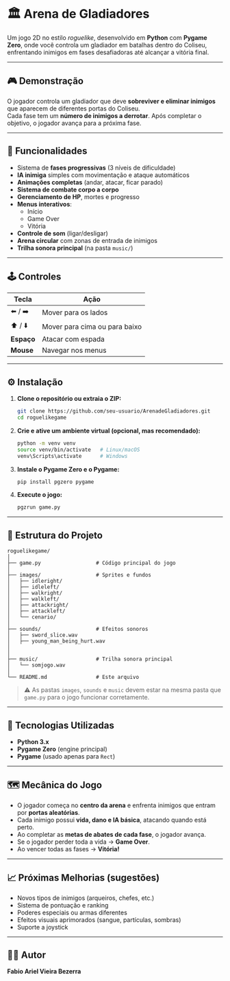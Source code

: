 # 🏛️ Arena de Gladiadores

Um jogo 2D no estilo *roguelike*, desenvolvido em **Python** com **Pygame Zero**, onde você controla um gladiador em batalhas dentro do Coliseu, enfrentando inimigos em fases desafiadoras até alcançar a vitória final.

---

## 🎮 Demonstração

O jogador controla um gladiador que deve **sobreviver e eliminar inimigos** que aparecem de diferentes portas do Coliseu.  
Cada fase tem um **número de inimigos a derrotar**. Após completar o objetivo, o jogador avança para a próxima fase.

---

## 🚀 Funcionalidades

- Sistema de **fases progressivas** (3 níveis de dificuldade)
- **IA inimiga** simples com movimentação e ataque automáticos  
- **Animações completas** (andar, atacar, ficar parado)  
- **Sistema de combate corpo a corpo**  
- **Gerenciamento de HP**, mortes e progresso  
- **Menus interativos**:  
  - Início  
  - Game Over  
  - Vitória  
- **Controle de som** (ligar/desligar)  
- **Arena circular** com zonas de entrada de inimigos  
- **Trilha sonora principal** (na pasta `music/`)  

---

## 🕹️ Controles

| Tecla | Ação |
|-------|------|
| ⬅️ / ➡️ | Mover para os lados |
| ⬆️ / ⬇️ | Mover para cima ou para baixo |
| **Espaço** | Atacar com espada |
| **Mouse** | Navegar nos menus |

---

## ⚙️ Instalação

1. **Clone o repositório ou extraia o ZIP:**
   ```bash
   git clone https://github.com/seu-usuario/ArenadeGladiadores.git
   cd roguelikegame
   ```

2. **Crie e ative um ambiente virtual (opcional, mas recomendado):**
   ```bash
   python -m venv venv
   source venv/bin/activate   # Linux/macOS
   venv\Scripts\activate      # Windows
   ```

3. **Instale o Pygame Zero e o Pygame:**
   ```bash
   pip install pgzero pygame
   ```

4. **Execute o jogo:**
   ```bash
   pgzrun game.py
   ```

---

## 🧩 Estrutura do Projeto

```
roguelikegame/
│
├── game.py                  # Código principal do jogo
│
├── images/                  # Sprites e fundos
│   ├── idleright/
│   ├── idleleft/
│   ├── walkright/
│   ├── walkleft/
│   ├── attackright/
│   ├── attackleft/
│   └── cenario/
│
├── sounds/                  # Efeitos sonoros
│   ├── sword_slice.wav
│   ├── young_man_being_hurt.wav
│   
│
├── music/                   # Trilha sonora principal
│   └── somjogo.wav
│
└── README.md                # Este arquivo
```

> ⚠️ As pastas `images`, `sounds` e `music` devem estar na mesma pasta que `game.py` para o jogo funcionar corretamente.

---

## 🧠 Tecnologias Utilizadas

- **Python 3.x**
- **Pygame Zero** (engine principal)
- **Pygame** (usado apenas para `Rect`)

---

## 🗺️ Mecânica do Jogo

- O jogador começa no **centro da arena** e enfrenta inimigos que entram por **portas aleatórias**.
- Cada inimigo possui **vida, dano e IA básica**, atacando quando está perto.
- Ao completar as **metas de abates de cada fase**, o jogador avança.
- Se o jogador perder toda a vida → **Game Over**.
- Ao vencer todas as fases → **Vitória!**

---

## 📈 Próximas Melhorias (sugestões)

- Novos tipos de inimigos (arqueiros, chefes, etc.)
- Sistema de pontuação e ranking  
- Poderes especiais ou armas diferentes  
- Efeitos visuais aprimorados (sangue, partículas, sombras)  
- Suporte a joystick  

---

## 👨‍💻 Autor

**Fabio Ariel Vieira Bezerra**  
  

